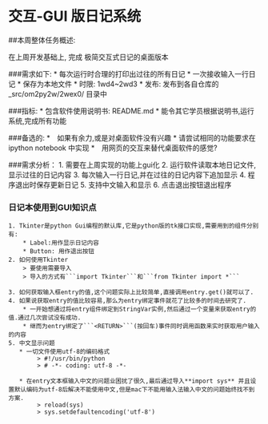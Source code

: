 # 交互-GUI 版日记系统

##本周整体任务概述:

在上周开发基础上, 完成 极简交互式日记的桌面版本

###需求如下:
    * 每次运行时合理的打印出过往的所有日记
    * 一次接收输入一行日记
    * 保存为本地文件
    * 时限: 1wd4~2wd3
    * 发布: 发布到各自仓库的 _src/om2py2w/2wex0/ 目录中

###指标:
    * 包含软件使用说明书: README.md
    * 能令其它学员根据说明书,运行系统,完成所有功能

###备选的:
    *　如果有余力,或是对桌面软件没有兴趣
    *  请尝试相同的功能要求在 ipython notebook 中实现
    *　用网页的交互来替代桌面软件的感觉?
    
    
###需求分析：
    1. 需要在上周实现的功能上gui化
    2. 运行软件读取本地日记文件,显示过往的日记内容
    3. 每次输入一行日记,并在过往的日记内容下追加显示
    4. 程序退出时保存更新日记
    5. 支持中文输入和显示
    6. 点击退出按钮退出程序

### 日记本使用到GUI知识点
    1. Tkinter是python Gui编程的默认库,它是python版的tk接口实现,需要用到的组件分别有:
        * Label:用作显示日记内容
        * Button: 用作退出按钮
    2. 如何使用Tkinter
        > 要使用需要导入
        > 导入的方式有```import Tkinter```和```from Tkinter import *```
    
    3. 如何获取输入框entry的值,这个问题实际上比较简单,直接调用entry.get()就可以了.
    4. 如果说获取entry的值比较容易,那么为entry绑定事件就花了比较多的时间去研究了.
        * 一开始想通过将entry组件绑定到StringVar实例,然后通过一个变量来获取entry的值.通过几次尝试没有成功.
        * 继而为entry绑定了```<RETURN>```(按回车)事件同时调用函数来实时获取用户输入的内容
    5. 中文显示问题
       * 一切文件使用utf-8的编码格式
            > #!/usr/bin/python
            > # -*- coding: utf-8 -*-
    
       * 在entry文本框输入中文的问题业困扰了很久,最后通过导入**import sys** 并且设置默认编码为utf-8后解决不能使用中文,但是mac下不能用输入法输入中文的问题始终找不到方案.
            > reload(sys)
            > sys.setdefaultencoding('utf-8')


